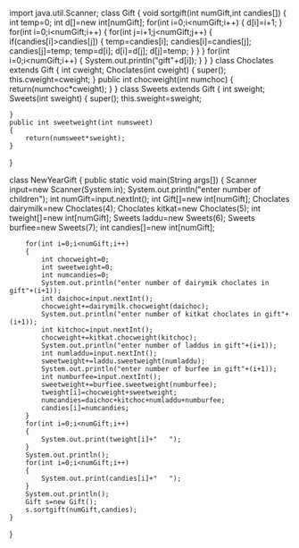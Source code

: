 import java.util.Scanner;
class Gift
{
	void sortgift(int numGift,int candies[])
	{
		int temp=0;
		int d[]=new int[numGift];
		for(int i=0;i<numGift;i++)
		{
			d[i]=i+1;
		}
		for(int i=0;i<numGift;i++)
		{
			for(int j=i+1;j<numGift;j++)
			{
				if(candies[i]>candies[j])
				{
					temp=candies[i];
					candies[i]=candies[j];
					candies[j]=temp;
					temp=d[i];
					d[i]=d[j];
					d[j]=temp;
				}
			}
		}
		for(int i=0;i<numGift;i++)
		{
			System.out.println("gift"+d[i]);
		}
	}
}
class Choclates extends Gift
{
	int cweight;
	Choclates(int cweight)
	{
		super();
		this.cweight=cweight;
	}
	public int chocweight(int numchoc)
	{
		return(numchoc*cweight);
	}
}
class Sweets extends Gift
{
	int sweight;
	Sweets(int sweight)
	{
		super();
		this.sweight=sweight;
		
	}
	public int sweetweight(int numsweet)
	{
		return(numsweet*sweight);
	}
}

class NewYearGift
{
	public static void main(String args[])
	{
		Scanner input=new Scanner(System.in);
		System.out.println("enter number of children");
		int numGift=input.nextInt();
		int Gift[]=new int[numGift];
		Choclates dairymilk=new Choclates(4);
		Choclates kitkat=new Choclates(5);
		int tweight[]=new int[numGift];
		Sweets laddu=new Sweets(6);
		Sweets burfiee=new Sweets(7);
		int candies[]=new int[numGift];
		
		for(int i=0;i<numGift;i++)
		{
			int chocweight=0;
			int sweetweight=0;
			int numcandies=0;
			System.out.println("enter number of dairymik choclates in gift"+(i+1));
			int daichoc=input.nextInt();
			chocweight+=dairymilk.chocweight(daichoc);
			System.out.println("enter number of kitkat choclates in gift"+(i+1));
			int kitchoc=input.nextInt();
			chocweight+=kitkat.chocweight(kitchoc);
			System.out.println("enter number of laddus in gift"+(i+1));
			int numladdu=input.nextInt();
			sweetweight+=laddu.sweetweight(numladdu);
			System.out.println("enter number of burfee in gift"+(i+1));
			int numburfee=input.nextInt();
			sweetweight+=burfiee.sweetweight(numburfee);		
			tweight[i]=chocweight+sweetweight;
			numcandies=daichoc+kitchoc+numladdu+numburfee;
			candies[i]=numcandies;
		}
		for(int i=0;i<numGift;i++)
		{
			System.out.print(tweight[i]+"	");
		}
		System.out.println();
		for(int i=0;i<numGift;i++)
		{
			System.out.print(candies[i]+"	");
		}
		System.out.println();
		Gift s=new Gift();
		s.sortgift(numGift,candies);
	}
}
